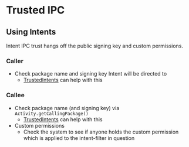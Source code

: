 # Trusted IPC

## Using Intents

Intent IPC trust hangs off the public signing key and custom permissions.

### Caller

- Check package name and signing key Intent will be directed to
  - [TrustedIntents](https://github.com/guardianproject/TrustedIntents/blob/master/trustedintents/src/info/guardianproject/trustedintents/TrustedIntents.java) can help with this
  
### Callee

- Check package name (and signing key) via `Activity.getCallingPackage()`
  - [TrustedIntents](https://github.com/guardianproject/TrustedIntents/blob/master/trustedintents/src/info/guardianproject/trustedintents/TrustedIntents.java) can help with this
- Custom permissions
  - Check the system to see if anyone holds the custom permission which is applied to the intent-filter in question
